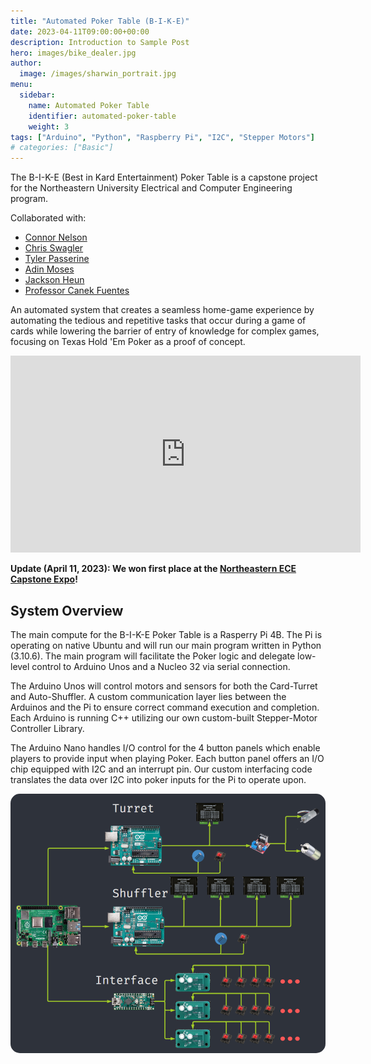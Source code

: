 ```yaml
---
title: "Automated Poker Table (B-I-K-E)"
date: 2023-04-11T09:00:00+00:00
description: Introduction to Sample Post
hero: images/bike_dealer.jpg
author:
  image: /images/sharwin_portrait.jpg
menu:
  sidebar:
    name: Automated Poker Table
    identifier: automated-poker-table
    weight: 3
tags: ["Arduino", "Python", "Raspberry Pi", "I2C", "Stepper Motors"]
# categories: ["Basic"]
---
```

The B-I-K-E (Best in Kard Entertainment) Poker Table is a capstone project for the Northeastern University Electrical and Computer Engineering program. 


Collaborated with:
- [Connor Nelson](https://connornelson.info/)
- [Chris Swagler](https://www.linkedin.com/in/christopher-swagler/)
- [Tyler Passerine](https://www.linkedin.com/in/tyler-passerine-7ab51a1a2/)
- [Adin Moses](https://www.linkedin.com/in/adin-moses/)
- [Jackson Heun](https://www.linkedin.com/in/jack-heun-07b90017a/)
- [Professor Canek Fuentes](https://www.linkedin.com/in/canek-fuentes-79373711/)

An automated system that creates a seamless home-game experience by automating the tedious and repetitive tasks that occur during a game of cards while lowering the barrier of entry of knowledge for complex games, focusing on Texas Hold 'Em Poker as a proof of concept.

<div align="center">
  <iframe width="560" height="315" src="https://www.youtube.com/embed/PsuNezDvL1I" frameborder="0" allow="accelerometer; autoplay; clipboard-write; encrypted-media; gyroscope; picture-in-picture" allowfullscreen></iframe>
</div>

**Update (April 11, 2023): We won first place at the [Northeastern ECE Capstone Expo](https://coe.northeastern.edu/news/teams-share-top-honors-in-electrical-and-computer-engineering-capstone-presentations/)!**

## System Overview
The main compute for the B-I-K-E Poker Table is a Rasperry Pi 4B. The Pi is operating on native Ubuntu and will run our main program written in Python (3.10.6). The main program will facilitate the Poker logic and delegate low-level control to Arduino Unos and a Nucleo 32 via serial connection.

The Arduino Unos will control motors and sensors for both the Card-Turret and Auto-Shuffler. A custom communication layer lies between the Arduinos and the Pi to ensure correct command execution and completion. Each Arduino is running C++ utilizing our own custom-built Stepper-Motor Controller Library.

The Arduino Nano handles I/O control for the 4 button panels which enable players to provide input when playing Poker. Each button panel offers an I/O chip equipped with I2C and an interrupt pin. Our custom interfacing code translates the data over I2C into poker inputs for the Pi to operate upon.

<div align="center">
    <img src="system_overview.png" alt="System Overview" style="border-radius: 15px;">
</div>

<!-- 
## Design Reviews

### Card Dealer (Turret)

### Auto-Shuffler

#### Card Dispenser

#### Conveyor Belt

#### Card Elevator

### Button Panel

### Game Display
-->